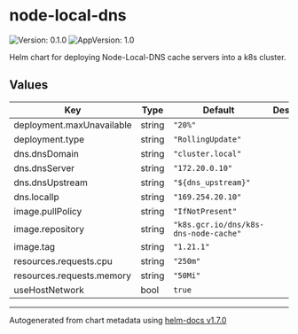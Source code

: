 # node-local-dns

![Version: 0.1.0](https://img.shields.io/badge/Version-0.1.0-informational?style=flat-square) ![AppVersion: 1.0](https://img.shields.io/badge/AppVersion-1.0-informational?style=flat-square)

Helm chart for deploying Node-Local-DNS cache servers into a k8s cluster.

## Values

| Key | Type | Default | Description |
|-----|------|---------|-------------|
| deployment.maxUnavailable | string | `"20%"` |  |
| deployment.type | string | `"RollingUpdate"` |  |
| dns.dnsDomain | string | `"cluster.local"` |  |
| dns.dnsServer | string | `"172.20.0.10"` |  |
| dns.dnsUpstream | string | `"${dns_upstream}"` |  |
| dns.localIp | string | `"169.254.20.10"` |  |
| image.pullPolicy | string | `"IfNotPresent"` |  |
| image.repository | string | `"k8s.gcr.io/dns/k8s-dns-node-cache"` |  |
| image.tag | string | `"1.21.1"` |  |
| resources.requests.cpu | string | `"250m"` |  |
| resources.requests.memory | string | `"50Mi"` |  |
| useHostNetwork | bool | `true` |  |

----------------------------------------------
Autogenerated from chart metadata using [helm-docs v1.7.0](https://github.com/norwoodj/helm-docs/releases/v1.7.0)
